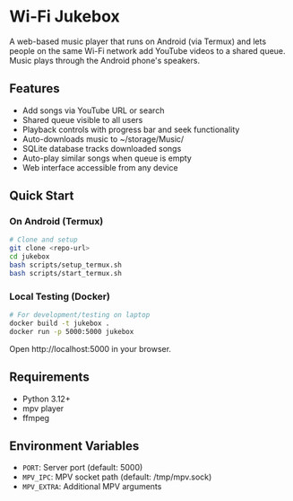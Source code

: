 # Wi-Fi Jukebox

A web-based music player that runs on Android (via Termux) and lets people on the same Wi-Fi network add YouTube videos to a shared queue. Music plays through the Android phone's speakers.

## Features

- Add songs via YouTube URL or search
- Shared queue visible to all users
- Playback controls with progress bar and seek functionality
- Auto-downloads music to ~/storage/Music/
- SQLite database tracks downloaded songs
- Auto-play similar songs when queue is empty
- Web interface accessible from any device

## Quick Start

### On Android (Termux)

```bash
# Clone and setup
git clone <repo-url>
cd jukebox
bash scripts/setup_termux.sh
bash scripts/start_termux.sh
```

### Local Testing (Docker)

```bash
# For development/testing on laptop
docker build -t jukebox .
docker run -p 5000:5000 jukebox
```

Open http://localhost:5000 in your browser.

## Requirements

- Python 3.12+
- mpv player
- ffmpeg

## Environment Variables

- `PORT`: Server port (default: 5000)
- `MPV_IPC`: MPV socket path (default: /tmp/mpv.sock)
- `MPV_EXTRA`: Additional MPV arguments